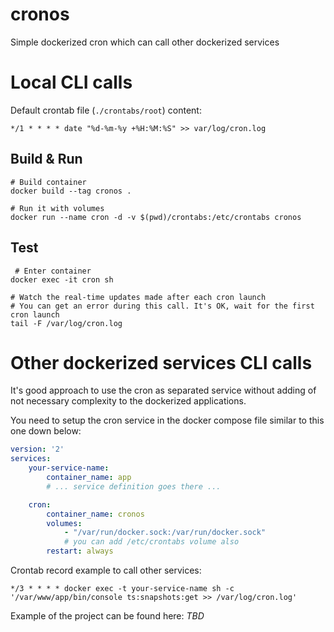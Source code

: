 # cronos

Simple dockerized cron which can call other dockerized services

# Local CLI calls

Default crontab file (`./crontabs/root`) content:

`*/1 * * * * date "%d-%m-%y +%H:%M:%S" >> var/log/cron.log`

## Build & Run
```shell
# Build container
docker build --tag cronos . 

# Run it with volumes
docker run --name cron -d -v $(pwd)/crontabs:/etc/crontabs cronos
```

## Test
```shell
 # Enter container
docker exec -it cron sh

# Watch the real-time updates made after each cron launch 
# You can get an error during this call. It's OK, wait for the first cron launch
tail -F /var/log/cron.log 
```

# Other dockerized services CLI calls

It's good approach to use the cron as separated service without adding of not necessary complexity to the dockerized applications.

You need to setup the cron service in the docker compose file similar to this one down below:

```yml
version: '2'
services:
    your-service-name:
        container_name: app
        # ... service definition goes there ...

    cron:
        container_name: cronos
        volumes:
            - "/var/run/docker.sock:/var/run/docker.sock" 
            # you can add /etc/crontabs volume also
        restart: always
```

Crontab record example to call other services:

`*/3 * * * * docker exec -t your-service-name sh -c '/var/www/app/bin/console ts:snapshots:get >> /var/log/cron.log'`

Example of the project can be found here: *TBD*